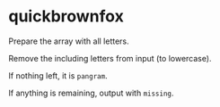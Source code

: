 # quickbrownfox

Prepare the array with all letters.

Remove the including letters from input (to lowercase).

If nothing left, it is `pangram`.

If anything is remaining, output with `missing`.
